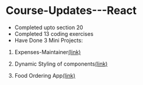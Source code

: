 # Course-Updates---React
- Completed upto section 20
- Completed 13 coding exercises
- Have Done 3 Mini Projects:

1. Expenses-Maintainer[(link)](https://github.com/shikari902/Expenses-Maintainer)

2. Dynamic Styling of components[(link)](https://github.com/shikari902/Dynamic-Styling-of-Components/tree/main)

3. Food Ordering App[(link)](https://github.com/shikari902/Food-ordering-App)
